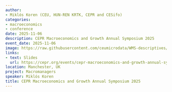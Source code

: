 ```yaml
---
author:
- Miklós Koren (CEU, HUN-REN KRTK, CEPR and CESifo)
categories:
- macroeconomics
- conference
date: 2025-11-06
description: CEPR Macroeconomics and Growth Annual Symposium 2025
event_date: 2025-11-06
image: https://raw.githubusercontent.com/ceumicrodata/WMS-descriptives/refs/heads/main/output/fig/tozsde.jpg
links:
- text: Slides
  url: https://cepr.org/events/cepr-macroeconomics-and-growth-annual-symposium-2025
location: Manchester, UK
project: Macromanagers
speaker: Miklós Koren
title: CEPR Macroeconomics and Growth Annual Symposium 2025
---
```

